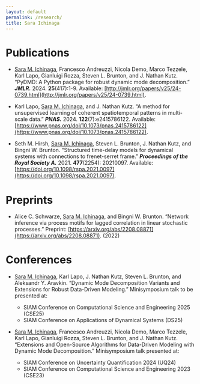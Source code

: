 ```yaml
---
layout: default
permalink: /research/
title: Sara Ichinaga
---
```


# Publications
- <ins>Sara M. Ichinaga</ins>, Francesco Andreuzzi, Nicola Demo, Marco Tezzele, Karl Lapo, Gianluigi Rozza, Steven L. Brunton, and J. Nathan Kutz. “PyDMD: A Python package for robust dynamic mode decomposition.” **_JMLR._** 2024. **25**(417):1-9. Available: [http://jmlr.org/papers/v25/24-0739.html](http://jmlr.org/papers/v25/24-0739.html).

- Karl Lapo, <ins>Sara M. Ichinaga</ins>, and J. Nathan Kutz. “A method for unsupervised learning of coherent spatiotemporal patterns in multi-scale data.” **_PNAS._** 2024. **122**(7):e2415786122. Available: [https://www.pnas.org/doi/10.1073/pnas.2415786122](https://www.pnas.org/doi/10.1073/pnas.2415786122).

- Seth M. Hirsh, <ins>Sara M. Ichinaga</ins>, Steven L. Brunton, J. Nathan Kutz, and Bingni W. Brunton. “Structured time-delay models for dynamical systems with connections to frenet-serret frame.” **_Proceedings of the Royal Society A._** 2021. **477**(2254): 20210097. Available: [https://doi.org/10.1098/rspa.2021.0097](https://doi.org/10.1098/rspa.2021.0097).

# Preprints
- Alice C. Schwarze, <ins>Sara M. Ichinaga</ins>, and Bingni W. Brunton. “Network inference via process motifs for lagged correlation in linear stochastic processes.” Preprint: [https://arxiv.org/abs/2208.08871](https://arxiv.org/abs/2208.08871). (2022)

# Conferences
- <ins>Sara M. Ichinaga</ins>, Karl Lapo, J. Nathan Kutz, Steven L. Brunton, and Aleksandr Y. Aravkin. “Dynamic Mode Decomposition Variants and Extensions for Robust Data-Driven Modeling.” Minisymposium talk to be presented at:

  - SIAM Conference on Computational Science and Engineering 2025 (CSE25)
  - SIAM Conference on Applications of Dynamical Systems (DS25)

- <ins>Sara M. Ichinaga</ins>, Francesco Andreuzzi, Nicola Demo, Marco Tezzele, Karl Lapo, Gianluigi Rozza, Steven L. Brunton, and J. Nathan Kutz. “Extensions and Open-Source Algorithms for Data-Driven Modeling with Dynamic Mode Decomposition.” Minisymposium talk presented at:

  - SIAM Conference on Uncertainty Quantification 2024 (UQ24)
  - SIAM Conference on Computational Science and Engineering 2023 (CSE23)

